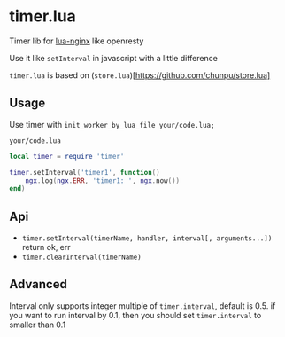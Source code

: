 timer.lua
===

Timer lib for [lua-nginx](https://github.com/openresty/lua-nginx-module/) like openresty

Use it like `setInterval` in javascript with a little difference

`timer.lua` is based on (`store.lua`)[https://github.com/chunpu/store.lua]

Usage
---

Use timer with `init_worker_by_lua_file your/code.lua;`

`your/code.lua`

```lua
local timer = require 'timer'

timer.setInterval('timer1', function()
	ngx.log(ngx.ERR, 'timer1: ', ngx.now())
end)
```

Api
---

- `timer.setInterval(timerName, handler, interval[, arguments...])` return ok, err
- `timer.clearInterval(timerName)`


Advanced
---

Interval only supports integer multiple of `timer.interval`, default is 0.5. if you want to run interval by 0.1, then you should set `timer.interval` to smaller than 0.1

